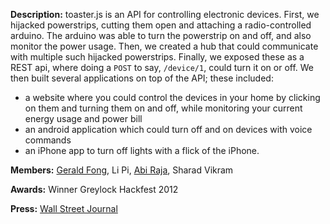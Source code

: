 **Description:** toaster.js is an API for controlling electronic devices. First, we hijacked powerstrips, cutting them open and attaching a radio-controlled arduino. The arduino was able to turn the powerstrip on and off, and also monitor the power usage. Then, we created a hub that could communicate with multiple such hijacked powerstrips. Finally, we exposed these as a REST api, where doing a `POST` to say, `/device/1`, could turn it on or off. We then built several applications on top of the API; these included: 

* a website where you could control the devices in your home by clicking on them and turning them on and off, while monitoring your current energy usage and power bill
* an android application which could turn off and on devices with voice commands
* an iPhone app to turn off lights with a flick of the iPhone.

**Members:** [Gerald Fong](http://geraldfong.com/), Li Pi, [Abi Raja](https://github.com/abi), Sharad Vikram

**Awards:** Winner Greylock Hackfest 2012

**Press:** [Wall Street Journal](http://blogs.wsj.com/venturecapital/2012/07/23/greylock-hackers-show-top-engineering-talent-and-sleep-deprivation/)
